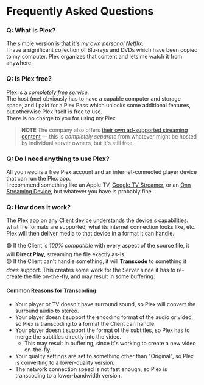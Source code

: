 # Frequently Asked Questions

### Q: What is Plex?

The simple version is that it's _my own personal Netflix._  
I have a significant collection of Blu-rays and DVDs which have been copied to my computer. Plex organizes that content and lets me watch it from anywhere.

### Q: Is Plex free?

Plex is a _completely free service._  
The host (me) obviously has to have a capable computer and storage space, and I paid for a Plex Pass which unlocks some additional features, but otherwise Plex itself is free to use.  
There is no charge to you for using my Plex.

> **NOTE**
> The company also offers [their own ad-supported streaming content](https://watch.plex.tv/on-demand) — this is _completely separate_ from whatever might be hosted by individual server owners, but it's still free.

### Q: Do I need anything to use Plex?

All you need is a free Plex account and an internet-connected player device that can run the Plex app.  
I recommend something like an Apple TV, [Google TV Streamer](https://store.google.com/product/google_tv_streamer), or an [Onn Streaming Device](https://www.amazon.com/dp/B0B75QMC7X), but whatever you have is probably fine.

### Q: How does it work?

The Plex app on any Client device understands the device's capabilities: what file formats are supported, what its internet connection looks like, etc. Plex will then deliver media to that device in a format it can handle.

🟢 If the Client is _100% compatible_ with every aspect of the source file, it will **Direct Play**, streaming the file exactly as-is.  
🟡 If the Client can't handle something, it will **Transcode** to something it _does_ support. This creates some work for the Server since it has to re-create the file on-the-fly, and may result in some buffering.

#### Common Reasons for Transcoding:
* Your player or TV doesn't have surround sound, so Plex will convert the surround audio to stereo.
* Your player doesn't support the encoding format of the audio or video, so Plex is transcoding to a format the Client can handle.
* Your player doesn't support the format of the subtitles, so Plex has to merge the subtitles directly into the video.
  * This may result in buffering, since it's working to create a new video on-the-fly.
* Your quality settings are set to something other than "Original", so Plex is converting to a lower-quality version.
* The network connection speed is not fast enough, so Plex is transcoding to a lower-bandwidth version.
